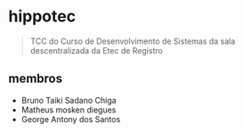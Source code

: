 # hippotec
 
> TCC do Curso de Desenvolvimento de Sistemas da sala descentralizada da Etec de Registro

## membros

* Bruno Taiki Sadano Chiga <br>
* Matheus mosken diegues <br>
* George Antony dos Santos  



